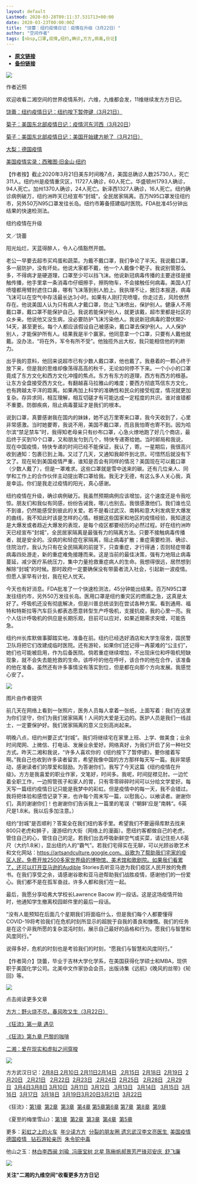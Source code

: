 ```yaml
---
layout: default
Lastmod: 2020-03-28T09:11:37.531713+00:00
date: 2020-03-23T00:00:00Z
title: "饶蕾：纽约疫情日记：疫情在升级（3月22日）"
author: "空间作者"
tags: [nbsp,口罩,疫情,纽约,确诊,方方,病毒,日记]
---
```


* [**原文链接**](https://mp.weixin.qq.com/s/8uuDO42-Y8bTda-_DbfLIw)
* [**备份链接**](https://archive.li/wip/65xP0)


![](/images/post/1bb158f9b927ae780ec41311b3d917a0.jpg)

作者近照

  

欢迎收看二湘空间的世界疫情系列，六维，九维都会发，11维继续发方方日记。

  

[饶蕾：纽约疫情日记：纽约按下暂停键（3月21日）](http://mp.weixin.qq.com/s?__biz=MzI3OTI4MTE1MA==&mid=2247483838&idx=1&sn=e1f6737102038b2f928e8c47131c762e&chksm=eb4b6d2fdc3ce4390c09c8c99f340a5f225dfcac45fa8e958b6b239a1d7401bff2f4a8b61b34&scene=21#wechat_redirect)

[菊子：美国东北部疫情日记：疫情河东河西（3月20日](http://mp.weixin.qq.com/s?__biz=MzI3OTI4MTE1MA==&mid=2247483811&idx=1&sn=d42231bf6e22bc6e05c1444b2bb5ba42&chksm=eb4b6d32dc3ce424bc8710818596eecd0233348baa8e8a12515e17705cde93c0f81d42f9bef2&scene=21#wechat_redirect)）

[菊子：美国东北部疫情日记：美国开始建方舱了（3月21日）](http://mp.weixin.qq.com/s?__biz=MzI1MzMyNzcxNg==&mid=2247486094&idx=1&sn=00aa71d20691cec0840c61420a8ee488&chksm=e9d76a85dea0e39368fafd505364f6cd234a7bfdde859d8f7680509cb0af0b7d74fb291f68bf&scene=21#wechat_redirect)

[大梨：德国疫情](http://mp.weixin.qq.com/s?__biz=MzI1MzMyNzcxNg==&mid=2247485858&idx=1&sn=4e6f699e1d4ea861197b87216fc8ea01&chksm=e9d769a9dea0e0bfcc806c1b8026c325804c11d0f2729674d760ee6f14eb07526efe88ed7d69&scene=21#wechat_redirect)

[美国疫情实录：西雅图·旧金山·纽约](http://mp.weixin.qq.com/s?__biz=MzI1MzMyNzcxNg==&mid=2247485850&idx=1&sn=6debcc572e1a981fd78043dd37568708&chksm=e9d76991dea0e087c273f764c9789c558ecf9b65d28d909aa7fc3dc6c22de26ee56a3917371d&scene=21#wechat_redirect)

  

【作者按】截止2020年3月21日美东时间晚7点，美国总确诊人数25730人，死亡311人。纽约州是疫情重灾区，11727人确诊，60人死亡。华盛顿州1793人确诊，94人死亡。加州1370人确诊，24人死亡。新泽西1327人确诊，16人死亡。纽约确诊病例破万，纽约洲昨天已经宣布“封城“，全民居家隔离。百万N95口罩发往纽约市，另外50万N95口罩发往长岛。纽约市筹备搭建临时医院。FDA批准45分钟出结果的快速检测法。

纽约疫情在升级

文／饶蕾

阳光灿烂，天蓝得醉人，令人心情豁然开朗。

  

老公一早要去超市买鸡蛋和蔬菜。为戴不戴口罩，我们争论了半天。我说戴口罩，多一层防护，没有坏处。他说大家都不戴，他一个人戴像个靶子。我说别管那么多，不得病才是硬道理，口罩至少可以挡飞沫。他说新冠病毒传播的主要途径是接触传播，他手里拿一条消毒巾仔细擦手，擦购物车，不会接触任何病毒。美国人打喷嚏都用臂肘遮住口鼻，哪有飞沫落到别人脸上。我执理不让，据日本报道，病毒飞沫可以在空气中存活最长达3小时。如果有人刚打完喷嚏，你走过去，风险依然存在。他说美国人认为只有病人才戴口罩，防止飞沫喷出，保护别人。健康人不用戴口罩，戴口罩不能保护自己。我说若能保护别人，就更该戴，超市里都是社区的众乡亲。他说他又没生病，没必要防护飞沫污染他人。我说新冠病毒的潜伏期2-14天，甚至更长。每个人都应该假设自己被感染，戴口罩去保护别人。人人保护别人，才能保护所有人。结果我是半个赢家。他同意拿一个口罩，只要有人戴他就戴。没办法，“将在外，军令有所不受”。他独揽外出大权，我只能相信他的判断力。

  

出乎我的意料，他回来说超市已有少数人戴口罩，他也戴了。我悬着的一颗心终于放下来，但是我的思维却像荡得高高的秋千，无论如何停不下来。一个小小的口罩竟成了东方文化和西方文化冲撞的焦点。东方有东方的道理，西方有西方的根基。让东方全盘接受西方文化，有翻越喜马拉雅山的难度；要西方彻底笃信东方文化，也有跨越太平洋的距离。如果再加上科学的准确性和民众的接受程度，情况就更加复杂。存异求同，相互理解，相互切磋才有可能达成一定程度的共识。谁对谁错都不重要。防御疾病，阻止病毒蔓延才是我们的根本。

  

说到口罩，真要感谢我在国内的妹妹，她不远万里寄来口罩，我今天收到了，心里非常感激。当时她要寄，我说不用，美国不戴口罩，而且我怕寄也寄不到。因为哈尔滨“禁足禁车”时，我得知老母亲只有纱布口罩，心急火燎地跑了好几个商店，最后终于买到10个口罩，又和朋友匀到几个，特快专递寄给她。当时邮局和我说，现在中国疫情，特快专递的时间已经不能保证，我认了，寄。一星期后，我很高兴收到通知：包裹已到上海。又过了几天，又通知我邮件到北京。可惜然后就没有下文了。现在轮到美国疫情严重，谁知是否会有同样的情况？美国现在可以戴口罩（少数人戴了），但是一罩难求。这些口罩就是雪中送来的碳。还有几位亲人、同学和工作上的合作伙伴主动提出寄口罩给我。我无才无德，有这么多人关心我，真是幸运。你们是我走过疫情的阳光，真心感谢。

  

纽约疫情在升级，确诊病例破万。我虽然预期病例应该增加，这个速度还是令我吃惊。朋友们和我似有同感，纷纷告诫我，哪儿也别去。我很感激他们。我们谁也见不到谁，仍然能感受到彼此的关爱。若不是看过武汉、南韩和意大利发病至大爆发的曲线，我不知此时该是怎样的心情。根据这些国家和地区的疫情经验，我知道这是大爆发或者趋近大爆发的表现，是每个疫区都要经历的必然过程。好在纽约洲昨天已经宣布“封城”，全民居家隔离是最强有力的隔离方法。只要不接触病毒传播者，就是安全的。没病的和轻症在家隔离，阻止病毒扩散；重症需要检测、确诊、住院治疗。我认为只有在全民隔离的前提下，只查重症，才行得通；否则轻症带着病毒四处游走，新的重症难免接踵而来。这是当前的最佳决策，强有力地阻止病毒蔓延，减少医疗系统压力，集中力量抢救重症病人的生命。我想得很远，居然想到解除“封城”的时候。那时政府一定要确保没有带菌者流入社会，引起新一波疫情。但愿人家早有计划，我在杞人忧天。

  

今天也有好消息。FDA批准了一个快速检测法，45分钟能出结果。百万N95口罩发往纽约市，另外50万发往长岛。医用口罩是纽约重灾区的燃眉之急，这真是太好了。呼吸机还没有彻底解决，但是川普总统谈到在尝试各种方案。看到通用、福特和特斯拉等汽车巨头都表态愿意转型生产呼吸机，支援抗疫，我的心里一亮。我个人估计呼吸机的供应是长期乐观，目前可以应对，如果近期需求突增，可能告急。

  

纽约州长库默做事脚踏实地，准备在前。纽约已经选好酒店和大学生宿舍，国民警卫队将把它们改建成临时医院。还有游轮，如果你们还记得一再蒙难的“公主们”，她们也可能被启用，作为后备医院。倘若重症继续增加，不出现床位和呼吸机短缺现象，就不会失去能抢救的生命。该呼吁的他在呼吁，该合作的他在合作，该准备的他在准备。虽然还有许多事情没有落实到位，但是都在向那个方向发展。我感觉心安了。

  

![](/images/post/859b8fe3aaf98bd38cd858052f52dc11.jpg)

图片由作者提供

前几天在网络上看到一张照片，医务人员每人拿着一张纸，上面写着：我们在这里为你们坚守，你们为我们居家隔离！人间的大爱是无边的。医护人员是我们一线战士，一定要保护好。我们居家隔离的意义立刻高尚起来。

  

明晚八点，纽约州要正式“封城”。我们将继续宅在家里上班、上学、做美食；业余时间爬网、上微信、打电话、发展业余爱好。网络真好，为我们开启了另一种社交方式。昨天二湘和我说，“许多人喜欢你的《纽约按下了暂停键》，要你接着写啊。”我自己也收到许多读者留言，希望我像中国的方方那样每天写一篇。我非常感动，感谢读者们的厚爱和鼓励。为答谢你们，我写了今天这篇《纽约疫情在升级》。方方是我喜爱的职业作家，文笔好，时间多。我呢，时间捉襟见肘。一边忙着全职工作，一边照管孩子和家人的胃，只有零零碎碎时间可以分给文学爱好。每天写一篇纽约疫情日记只能是我梦中的彩虹。但是疫情中的每一天，我不会错过。我将把体验和感悟记录下来，也许每个周末写一篇，以慰我心，以飨读者。谢谢你们，真的谢谢你们！也谢谢你们告诉我上一篇里的笔误（“朝鲜‘应是”南韩“。6英尺是1.8米。我以后多加注意。）

  

纽约“封城”是否顺利？答案全在我们纽约客手里。希望我们不要逼得库默去找来800只老虎和狮子，漫游纽约大街（网络上的漫画）。愿纽约客都做自己的老虎，管住自己的心，管住自己的足。若我们出去呼吸新鲜空气或买菜，请记住拒人6英尺（大约1.8米），显出纽约人的“霸气”。若我们宅得实在无聊，可以光顾谷歌艺术和文化网站：https://artsandculture.google.com。谷歌为了帮助我们宅家的疫区人民，免费开放2500多家世界级的博物馆、美术馆和歌剧院。如果我们看累了，还可以打开亚马逊的Audible Stories去听亚马逊为我们疫区人民开放的免费书。在我们享受之余，请感谢谷歌和亚马逊帮助我们战胜疫情，感谢他们的一份爱心。我们都不是在孤军奋战，许多人都和我们在一起。

  

最后，我愿分享哈弗大学校长Lawrence Bacow 的一段话。这是这场疫情开始时，他通知学生撤离校园邮件里的最后一段话。

  

“没有人能预知在后面几个星期我们将面临什么，但是我们每个人都要懂得COVID-19将考验我们在危机时刻所显示的超脱于自我的善良和慷慨。我们的任务是在这个非我所愿的复杂混沌时刻，展示自己最好的品格和行为。愿我们与智慧和风度同行。”

  

说得多好，危机的时刻也是考验我们的时刻，“愿我们与智慧和风度同行。”

【作者简介】饶蕾，毕业于吉林大学化学系，在美国获得化学硕士和MBA，现供职于美国化学公司。北美中文作家协会会员，出版诗集《远航》《晚⻛的丝带》《轮回》等。

![](/images/post/c5a03c2ed850a5904b44de2bc73b456b.jpg)

点击阅读更多文章

[方方：野火烧不尽，春风吹又生（3月22日）](http://mp.weixin.qq.com/s?__biz=MjM5MzU4NjU4OQ==&mid=2650813017&idx=1&sn=c9dfe39d71cbb35dce4c0a82fae71edd&chksm=bd605eab8a17d7bde33644690bb3f7a5ec620479e21fdcb91f76a02314cc8b3fab2d09224269&scene=21#wechat_redirect)  

[《狂流》第一章 遇见](http://mp.weixin.qq.com/s?__biz=MzI1MzMyNzcxNg==&mid=2247485906&idx=1&sn=e1743842daa6e4c81de8900bbc56ef41&chksm=e9d769d9dea0e0cf2557265de6a827f9ab799980f25eec4077cf35132f8f22674d7df698d76a&scene=21#wechat_redirect)

[《狂流》第九章 巴黎的咖啡](http://mp.weixin.qq.com/s?__biz=MzI1MzMyNzcxNg==&mid=2247486094&idx=2&sn=426a29fc3a923320de5d6954c9a16acb&chksm=e9d76a85dea0e393d0381ef295cdb513d42633b6e56e4eed79d958ca7f1f049d9c4006a07657&scene=21#wechat_redirect)  

[二湘：爱在现实和虚拟之间穿梭](http://mp.weixin.qq.com/s?__biz=MzI1MzMyNzcxNg==&mid=2247486043&idx=1&sn=3f5c61041e716ee8e8fa64712c4871b3&chksm=e9d76a50dea0e346aca3abc266b1998977e11d77d9b1e9565baf4858f6ddbd8772329c014be1&scene=21#wechat_redirect)

![](/images/post/85945c6cc65ae7a39bd34d802db2c291.jpg)

方方武汉日记：[2月8日 ](http://mp.weixin.qq.com/s?__biz=MzI4OTA0MjgyNA==&mid=2457192042&idx=1&sn=7f2ea259bb0c662962d4bc5547b73cd4&chksm=fbb45e8dccc3d79bbeab0d8e07e78f20a83d3b1d33bc57b0f29fa5906ad03b7372ba7720c2a6&scene=21#wechat_redirect)[2月10日 ](http://mp.weixin.qq.com/s?__biz=MzI4OTA0MjgyNA==&mid=2457192055&idx=1&sn=f8bb28271b5091933d39806cecdeba31&chksm=fbb45e90ccc3d786cd643d36d6eda641525230f63ef56a7141ad58dd0f4633f29dc75c455605&scene=21#wechat_redirect)[2月11日](http://mp.weixin.qq.com/s?__biz=MzI4OTA0MjgyNA==&mid=2457192063&idx=1&sn=57579acb8eadffa9bfdf586e5295008f&chksm=fbb45e98ccc3d78e1b510dc5d922976ce2524ff6c94724daeee57ff1e17c048209096e272582&scene=21#wechat_redirect)[2月14日](http://mp.weixin.qq.com/s?__biz=MzI4OTA0MjgyNA==&mid=2457192093&idx=1&sn=474f859ec2fed4e101397fef62025d35&chksm=fbb45e7accc3d76c83cd10e01f6d34d908d52cab0fe4903411df5da94e06c028b4ecf2efec0e&scene=21#wechat_redirect)  [ 2月15日](http://mp.weixin.qq.com/s?__biz=MzI4OTA0MjgyNA==&mid=2457192098&idx=1&sn=52baeb7fa5c1d904a84f374e8a6edbfc&chksm=fbb45e45ccc3d7535363cfdc066fad9ae15c87b6ec91aff63b93f39af038e7994e8c052a74e7&scene=21#wechat_redirect)  [2月18日](http://mp.weixin.qq.com/s?__biz=MzI4OTA0MjgyNA==&mid=2457192115&idx=1&sn=f4696514de8371a9c8e5d2fcdf215241&chksm=fbb45e54ccc3d74226791796bd69ed4f4c2ddf5bb502932b208dcd5d1e82771f5f68abd43557&scene=21#wechat_redirect)  [2月19日](http://mp.weixin.qq.com/s?__biz=MzI4OTA0MjgyNA==&mid=2457192122&idx=1&sn=369ff8144567ffd6efa9153f9b15e602&chksm=fbb45e5dccc3d74b416fde1dd0ec5698d4f85c2ee8b5633bea51cada833ff4afa0c10bf45bf3&scene=21#wechat_redirect)  [2月20日](http://mp.weixin.qq.com/s?__biz=MzI4OTA0MjgyNA==&mid=2457192137&idx=1&sn=623190019b0f0ae56b7e957629a67148&chksm=fbb45e2eccc3d73840440b4300753c37bdbe193bb87bb36a944e319ff7024b549f5f29fc88fd&scene=21#wechat_redirect)  [ 2月21日](http://mp.weixin.qq.com/s?__biz=MzI4OTA0MjgyNA==&mid=2457192151&idx=1&sn=b8aacabfef1e1babccc5277c6defa205&chksm=fbb45e30ccc3d7261ed7500f19c60d7e73f9f0029d16a4f202891aedf8f033c76326a48787c2&scene=21#wechat_redirect)   [2月22日](http://mp.weixin.qq.com/s?__biz=MzI4OTA0MjgyNA==&mid=2457192158&idx=1&sn=e91536be46a55b6dcbbe822d7d6c684b&chksm=fbb45e39ccc3d72f5778e27dc5c02c9e729656647cda2f966abf06b03a3640df2a0d325492ac&scene=21#wechat_redirect)  [2月23日](http://mp.weixin.qq.com/s?__biz=MzI4OTA0MjgyNA==&mid=2457192162&idx=1&sn=131f8cab1d49a4743b495ac75dd3a313&chksm=fbb45e05ccc3d713322230057751b5e7072d8cb14c6b58ea2870d62ce19d530b5ee7e32547ad&scene=21#wechat_redirect)  [ 2月24日](http://mp.weixin.qq.com/s?__biz=MzI4OTA0MjgyNA==&mid=2457192167&idx=1&sn=28bead377618c37c4702547b695e270b&chksm=fbb45e00ccc3d7163e934805973b4dd5eccdcbb0bc3f814ea3a7430feecaad523ff2764abb96&scene=21#wechat_redirect)  [2月25日](http://mp.weixin.qq.com/s?__biz=MzI4OTA0MjgyNA==&mid=2457192175&idx=1&sn=90769776032e1ce40aff6102a14ee8b3&chksm=fbb45e08ccc3d71efe094e7bf0eb2cbb0c5ebd225f3e736ab87522a0c8b4605d294c66e33f80&scene=21#wechat_redirect)   [2月28日](http://mp.weixin.qq.com/s?__biz=MzI4OTA0MjgyNA==&mid=2457192197&idx=1&sn=26eac72f693c3e1893165b373a41aaf7&chksm=fbb45fe2ccc3d6f4545dcbf6b8ab72e68f84898fff2a2ce91fedd2a857dc921d708676e07f14&scene=21#wechat_redirect)  [ 2月29日](http://mp.weixin.qq.com/s?__biz=MzI4OTA0MjgyNA==&mid=2457192202&idx=1&sn=4900e65040830d16dcc925865abad10f&chksm=fbb45fedccc3d6fb13814173fc0da01888c7e890bf702ba977182767f6d689827455409b1e72&scene=21#wechat_redirect)  [3月4日](http://mp.weixin.qq.com/s?__biz=MzI4OTA0MjgyNA==&mid=2457192239&idx=1&sn=b7493038f7a6759dd4b8d44325524547&chksm=fbb45fc8ccc3d6de519f95b65274b82249ed67099fd2352960a2a03504c3b27cb1145eb16c1d&scene=21#wechat_redirect)[3月8日](http://mp.weixin.qq.com/s?__biz=MzI2NDEyMDY4Ng==&mid=2247483676&idx=1&sn=a5f17120bdaedbf4c0e7bf5273af1b2c&chksm=eab0311dddc7b80bb667306f6b378b3ba060fba23e764a1d5929b9d0a792e434c6440e8103c1&scene=21#wechat_redirect) [3月10日](https://mp.weixin.qq.com/s?__biz=MzI3OTI4MTE1MA==&mid=2247483796&idx=1&sn=e4444f4b561b2a221307549ea29aad13&scene=21#wechat_redirect)  [3月11日](http://mp.weixin.qq.com/s?__biz=MjM5MzU4NjU4OQ==&mid=2650812884&idx=1&sn=cfc0165a8b4ccfb569dbf5bdc662d7d2&chksm=bd605d268a17d430f2a9cddbc82e69360fd6f98a3a76f8830f974e512c7418cc79e67cd450b0&scene=21#wechat_redirect)  [3月12日](http://mp.weixin.qq.com/s?__biz=MjM5MzU4NjU4OQ==&mid=2650812895&idx=1&sn=86d6821e87c695f89152cf7bf628029b&chksm=bd605d2d8a17d43b08a783aba2ba653e52279f9ae9bf3fbb074e378946a3e560deadf85cea80&scene=21#wechat_redirect)  [ 3月13日](http://mp.weixin.qq.com/s?__biz=MjM5MzU4NjU4OQ==&mid=2650812900&idx=1&sn=285a256851e72a38d9fe7bbc957ffa9d&chksm=bd605d168a17d400693c046e0206453c1c98b666d373743e7af904ee0f4b96893208bbae3883&scene=21#wechat_redirect)   [3月14日](http://mp.weixin.qq.com/s?__biz=MjM5MzU4NjU4OQ==&mid=2650812917&idx=1&sn=a5333e28f424bb7987d89f98e0070156&chksm=bd605d078a17d411a6944a13cc72aecde6f693e4c3edbb6cc4036939309203d8c781c1ae806b&scene=21#wechat_redirect)   [3月15日](http://mp.weixin.qq.com/s?__biz=MzI4OTA0MjgyNA==&mid=2457192274&idx=1&sn=505b64ccef91e8a1220aa282e9a57792&chksm=fbb45fb5ccc3d6a307ba7136e8d1d3e144de88e94b291570647f5d34241468462217cad15976&scene=21#wechat_redirect)  [3月16日](http://mp.weixin.qq.com/s?__biz=MjM5MzU4NjU4OQ==&mid=2650812957&idx=1&sn=161b4535f46f06eb7de9f74fc30f93b7&chksm=bd605eef8a17d7f9c41f4a652525b8b53ce6f403968e73d7bbaf318ec70071a25238a1465d71&scene=21#wechat_redirect)  [3月17日](http://mp.weixin.qq.com/s?__biz=MjM5MzU4NjU4OQ==&mid=2650812964&idx=1&sn=4f6b361c14925054b8e141327f1ccc68&chksm=bd605ed68a17d7c09965e2f684ae80ec997197550a3ca5ada3965881282f21fab851e3a9df72&scene=21#wechat_redirect)  [3月18日](http://mp.weixin.qq.com/s?__biz=MjM5MzU4NjU4OQ==&mid=2650812972&idx=1&sn=69766b5b79af43f9e1aecd7e974e481a&chksm=bd605ede8a17d7c8fe2e613093d3b56f9362f6192bb00ea9e0c9b91206d61ee815700a01fb4d&scene=21#wechat_redirect)  [3月19日](http://mp.weixin.qq.com/s?__biz=MjM5MzU4NjU4OQ==&mid=2650812985&idx=1&sn=2e0f20fdd16cb814611cc2123f15a3f0&chksm=bd605ecb8a17d7dd68cf94ff434a07c38f067fa673c0d7f2171ceaf4653994d218d30f5cfce4&scene=21#wechat_redirect)[3月20日](http://mp.weixin.qq.com/s?__biz=MjM5MzU4NjU4OQ==&mid=2650812989&idx=1&sn=359f36d7a1f4bb79782104b1c25da1fc&chksm=bd605ecf8a17d7d97720aa268867d7ae5502082af7d1496e96cab7597a76b502a22c198df814&scene=21#wechat_redirect)[3月21日](http://mp.weixin.qq.com/s?__biz=MjM5MzU4NjU4OQ==&mid=2650812999&idx=1&sn=1aed6b2583b1832487aed50b6081cc76&chksm=bd605eb58a17d7a3c2d7f84e75fdc286b17e9378522ba79d84de2028257b53c016a67a8a9d53&scene=21#wechat_redirect)  [3月22日](http://mp.weixin.qq.com/s?__biz=MjM5MzU4NjU4OQ==&mid=2650813017&idx=1&sn=c9dfe39d71cbb35dce4c0a82fae71edd&chksm=bd605eab8a17d7bde33644690bb3f7a5ec620479e21fdcb91f76a02314cc8b3fab2d09224269&scene=21#wechat_redirect) 

《狂流》：[第1章](http://mp.weixin.qq.com/s?__biz=MzI1MzMyNzcxNg==&mid=2247485906&idx=1&sn=e1743842daa6e4c81de8900bbc56ef41&chksm=e9d769d9dea0e0cf2557265de6a827f9ab799980f25eec4077cf35132f8f22674d7df698d76a&scene=21#wechat_redirect)  [第2章](http://mp.weixin.qq.com/s?__biz=MzI1MzMyNzcxNg==&mid=2247485954&idx=1&sn=19430f47ae36c7b7f28d0841cdce26a8&chksm=e9d76a09dea0e31f77c457010c46d49a76ea007ec1801dabfea8979cffcf077bc890280b5a2a&scene=21#wechat_redirect)  [第3章](http://mp.weixin.qq.com/s?__biz=MzI1MzMyNzcxNg==&mid=2247485975&idx=1&sn=21fdcbe2cf7e9db4ec8e303df11b199a&chksm=e9d76a1cdea0e30a375e801a39c6f07b216457cdfbcec9ec6bf610158adcc60d475c815525e8&scene=21#wechat_redirect)  [第4章](http://mp.weixin.qq.com/s?__biz=MzI1MzMyNzcxNg==&mid=2247485996&idx=1&sn=3bd97219cec3875cba96774c05813623&chksm=e9d76a27dea0e331855192324c8d58cd1d75b400d63cdb11a56f75f5a65cc7fd78c3b14ee12f&scene=21#wechat_redirect) [第5章](http://mp.weixin.qq.com/s?__biz=MzI1MzMyNzcxNg==&mid=2247486017&idx=1&sn=72eb82b213886deaf3f19cf9c12080f4&chksm=e9d76a4adea0e35cfc5aac435891b53b722abbf36824785956fb8d0f632e6a14261bbf4b6803&scene=21#wechat_redirect)[第6章](http://mp.weixin.qq.com/s?__biz=MzI1MzMyNzcxNg==&mid=2247486032&idx=1&sn=f4a01159103e25bc0762e6934474cf68&chksm=e9d76a5bdea0e34de83c1c7668a61e1afcdfcc10694657514c2c82406dcb0f1b687ed5a6bb89&scene=21#wechat_redirect) [第7章](http://mp.weixin.qq.com/s?__biz=MzI1MzMyNzcxNg==&mid=2247486061&idx=1&sn=41e364ef41ef2efc51e9a831966e795c&chksm=e9d76a66dea0e370b1fd193a94237f41a87699c3bad74d3621b5e7b86b4faf5dca7b49d5710e&scene=21#wechat_redirect)  [第8章](http://mp.weixin.qq.com/s?__biz=MzI1MzMyNzcxNg==&mid=2247486077&idx=1&sn=1790257921b99469e75124fd68caa513&chksm=e9d76a76dea0e36035d2091ba3f34d53de0dbc6acd48a732ce1c70a81bd957d8eb6cc640f95d&scene=21#wechat_redirect)  [第9章](http://mp.weixin.qq.com/s?__biz=MzI1MzMyNzcxNg==&mid=2247486094&idx=2&sn=426a29fc3a923320de5d6954c9a16acb&chksm=e9d76a85dea0e393d0381ef295cdb513d42633b6e56e4eed79d958ca7f1f049d9c4006a07657&scene=21#wechat_redirect)

《夏至的梅里雪山》：[第1章](http://mp.weixin.qq.com/s?__biz=MzI1MzMyNzcxNg==&mid=2247485751&idx=1&sn=a8dcf19ccfa4951ba7f2b76132ce6d3e&chksm=e9d7693cdea0e02a9a421077feed1c7fb4bc90d7f01b3a07c7ca57ff5e1350eafe0df11bec67&scene=21#wechat_redirect)  [第2章](http://mp.weixin.qq.com/s?__biz=MzI1MzMyNzcxNg==&mid=2247485756&idx=1&sn=45defa28f99bc11ca12b0ee1ab819b24&chksm=e9d76937dea0e021d677fb1e37c5ae9d22e03e58ab1601e807fdb43509dd40f7f5444401e992&scene=21#wechat_redirect)  [第3章](http://mp.weixin.qq.com/s?__biz=MzI1MzMyNzcxNg==&mid=2247485761&idx=1&sn=2c9ce1cf8ad36848d7a95f07d81dd604&chksm=e9d7694adea0e05c3dc07be6b54baeeaa7fe5de468639665be95984ecadafcb05d3bc1e9762c&scene=21#wechat_redirect)  [第4章](http://mp.weixin.qq.com/s?__biz=MzI1MzMyNzcxNg==&mid=2247485766&idx=1&sn=1dc8b2775e7f2e65739f02f7bdc6ecd0&chksm=e9d7694ddea0e05bab1fb8d9b6226c059c8a1e0d0f5e85f43d36a9511e1fdf1d2832d2e5af57&scene=21#wechat_redirect)  [第5章](http://mp.weixin.qq.com/s?__biz=MzI1MzMyNzcxNg==&mid=2247485771&idx=1&sn=bf184ecce5054e5400685265dd9a0ce2&chksm=e9d76940dea0e0566a1bbca01a734bd82811fae927cad05676ea30eaa7c84ebc64dea15c7f28&scene=21#wechat_redirect) 

更多：[彩虹之上的火车](http://mp.weixin.qq.com/s?__biz=MzI1MzMyNzcxNg==&mid=2247485868&idx=1&sn=4f8318df060f47f9d265753ef895b04c&chksm=e9d769a7dea0e0b10e147e44bfe967be56b28c93c9047d61ff12a44a5b30c18bd939a5ad6b41&scene=21#wechat_redirect)  [年少读方方](http://mp.weixin.qq.com/s?__biz=MzI1MzMyNzcxNg==&mid=2247485868&idx=1&sn=4f8318df060f47f9d265753ef895b04c&chksm=e9d769a7dea0e0b10e147e44bfe967be56b28c93c9047d61ff12a44a5b30c18bd939a5ad6b41&scene=21#wechat_redirect)  [分裂的朋友圈 ](http://mp.weixin.qq.com/s?__biz=MzI1MzMyNzcxNg==&mid=2247485737&idx=1&sn=03eac7e505f6b5c087a134548baac06e&chksm=e9d76922dea0e0344d8fdc3224dd9b274043b107860763415c03ca676f325a3a5e25a0e8ba8d&scene=21#wechat_redirect)[遗忘武汉](http://mp.weixin.qq.com/s?__biz=MzI1MzMyNzcxNg==&mid=2247485655&idx=1&sn=2b70786656055342ec8b18e23ae6556c&chksm=e9d768dcdea0e1ca5a046e05813b112abfdde811ac0365bbe3647ad8a47a8f4d9d74f59a3851&scene=21#wechat_redirect)[李文亮医生 ](http://mp.weixin.qq.com/s?__biz=MzI1MzMyNzcxNg==&mid=2247485725&idx=1&sn=31e6c349c37cc5a5685a28f0227d381f&chksm=e9d76916dea0e000a1c9d1e6f84eb4de6fe0c7e5fc150ac0003fced8ac4ffbfae9d1f8ac3d98&scene=21#wechat_redirect) [美国疫情](http://mp.weixin.qq.com/s?__biz=MzI1MzMyNzcxNg==&mid=2247485850&idx=1&sn=6debcc572e1a981fd78043dd37568708&chksm=e9d76991dea0e087c273f764c9789c558ecf9b65d28d909aa7fc3dc6c22de26ee56a3917371d&scene=21#wechat_redirect)[德国疫情 ](http://mp.weixin.qq.com/s?__biz=MzI1MzMyNzcxNg==&mid=2247485858&idx=1&sn=4e6f699e1d4ea861197b87216fc8ea01&chksm=e9d769a9dea0e0bfcc806c1b8026c325804c11d0f2729674d760ee6f14eb07526efe88ed7d69&scene=21#wechat_redirect)[  ](http://mp.weixin.qq.com/s?__biz=MzI1MzMyNzcxNg==&mid=2247485776&idx=1&sn=f614d097958a80a1b18778b18729850d&chksm=e9d7695bdea0e04d9761cf2573cba07b71f83ec9f1ede8daca8f8d1be6e2a0528bdd580d4e78&scene=21#wechat_redirect)[钻石游轮亲历](http://mp.weixin.qq.com/s?__biz=MzI1MzMyNzcxNg==&mid=2247485798&idx=1&sn=7aff12ffab5395dba61cae06c43255ee&chksm=e9d7696ddea0e07b94d9911378cba07bc8159c8b4650299fa7126bc2b650aa78b06752cfc3cd&scene=21#wechat_redirect)  [朱令铊中毒](http://mp.weixin.qq.com/s?__biz=MzI1MzMyNzcxNg==&mid=2247485808&idx=1&sn=95e53b69a100adb7bb4132e4da1f9cd7&chksm=e9d7697bdea0e06dcd34b84ba633f1b5aafe41ad9b4fd0d8eb3eebef0c9908b1c37d587520e6&scene=21#wechat_redirect)

他山之玉：[林白](http://mp.weixin.qq.com/s?__biz=MzI1MzMyNzcxNg==&mid=2247485796&idx=1&sn=fca5c6011f07362a839105daac2cd92b&chksm=e9d7696fdea0e0798c01762415c910f418f3f42a8d8fa35140174761a1be49d49838f3fac297&scene=21#wechat_redirect)[李西闽 ](http://mp.weixin.qq.com/s?__biz=MzI1MzMyNzcxNg==&mid=2247485809&idx=1&sn=4ee1e89a0385bade00b0efe2fe7c01f1&chksm=e9d7697adea0e06c17cccf219dea25df7a54431382f4b784260b24801fa2f9fd714313ec218a&scene=21#wechat_redirect)[刘瑜  ](http://mp.weixin.qq.com/s?__biz=MzI1MzMyNzcxNg==&mid=2247484613&idx=1&sn=86f0164931aebe10b8d4bcecead30485&chksm=e9d764cedea0edd83d7d3be15c2cf807b4d8532833c5b84cbe287952fd584a4ca79ef4ec61ed&scene=21#wechat_redirect)[冯唐](http://mp.weixin.qq.com/s?__biz=MzI1MzMyNzcxNg==&mid=2247484683&idx=1&sn=c2e6ee9784b2a58413504b62926a5f52&chksm=e9d76500dea0ec1601ed7f866bc6b9e8331b7dc58c1e61811af2d02073fa1a31cdfe255ab703&scene=21#wechat_redirect)[宝树 ](http://mp.weixin.qq.com/s?__biz=MzI1MzMyNzcxNg==&mid=2247484705&idx=1&sn=0162ad2adce1f363d0a20cdb57eec5b4&chksm=e9d7652adea0ec3c7f436cdfdc84f386bdb2905df9300b07780ad81161589c10be2b52e8eb7f&scene=21#wechat_redirect)[北星 ](http://mp.weixin.qq.com/s?__biz=MzI1MzMyNzcxNg==&mid=2247484700&idx=1&sn=05c998180d7c23f8be456316fe904d03&chksm=e9d76517dea0ec01bbff61c2f6ff086a996a801ac5f3c53a89d104c2ed73bdcd39eda09b8448&scene=21#wechat_redirect)[陈楸帆](http://mp.weixin.qq.com/s?__biz=MzI1MzMyNzcxNg==&mid=2247484995&idx=1&sn=b627fc6c738d3e4939b592e216816fc2&chksm=e9d76648dea0ef5e2e4ea92aa0a78786e7da19ce0aeafd07070b1a0d52b053e4db45948885e3&scene=21#wechat_redirect)[郝景芳](http://mp.weixin.qq.com/s?__biz=MzI1MzMyNzcxNg==&mid=2247485266&idx=1&sn=16e04fb04e1eaa004344b6df71c57511&chksm=e9d76759dea0ee4f94db1a53bb0dd71da228dc0a2a74fbc84ba9f1e02bf66a4d19d4bf9ddd13&scene=21#wechat_redirect)[严锋](http://mp.weixin.qq.com/s?__biz=MzI1MzMyNzcxNg==&mid=2247485319&idx=1&sn=cc1abed5290fd592ce5f8aecc5c8061a&chksm=e9d7678cdea0ee9a15bf1eb2e59d93ec346d1478eaf943c4c339653206c8ca68b40ed75a03d3&scene=21#wechat_redirect)[邓安庆  舒飞廉](http://mp.weixin.qq.com/s?__biz=MzI1MzMyNzcxNg==&mid=2247485664&idx=1&sn=fd272b2a68b691278c4739f5234b26ee&chksm=e9d768ebdea0e1fd11bd93711a73614b0a9f135cf5bd90d3c02db898d9da11137d68a25cc327&scene=21#wechat_redirect)

![](/images/post/cd373f9fd6f69e34d359aff962229b47.jpg)

**关注"二湘的九维空间”收看更多方方日记**

